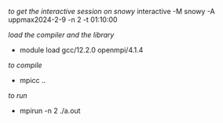 *to get the interactive session on snowy*
interactive -M snowy -A uppmax2024-2-9 -n 2 -t 01:10:00

*load the compiler and the library*
- module load gcc/12.2.0 openmpi/4.1.4

*to compile*
- mpicc ..

*to run*
- mpirun -n 2 ./a.out
